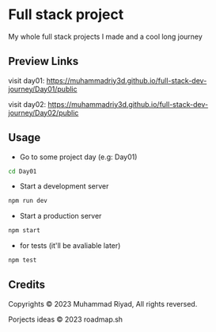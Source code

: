 # Full stack project

My whole full stack projects I made and a cool long journey

## Preview Links

visit day01: <https://muhammadriy3d.github.io/full-stack-dev-journey/Day01/public>

visit day02: <https://muhammadriy3d.github.io/full-stack-dev-journey/Day02/public>

## Usage

- Go to some project day (e.g: Day01)

```bash
cd Day01
```

- Start a development server

```bash
npm run dev
```

- Start a production server

```bash
npm start
```

- for tests (it'll be avaliable later)

```bash
npm test
```

## Credits

Copyrights © 2023 Muhammad Riyad, All rights reversed.

Porjects ideas © 2023 roadmap.sh
